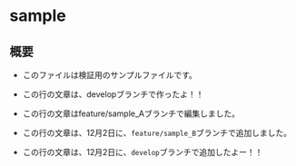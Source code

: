 # sample

## 概要
- このファイルは検証用のサンプルファイルです。

- この行の文章は、developブランチで作ったよ！！
- この行の文章はfeature/sample_Aブランチで編集しました。

- この行の文章は、12月2日に、``feature/sample_B``ブランチで追加しました。
- この行の文章は、12月2日に、``develop``ブランチで追加したよー！！
